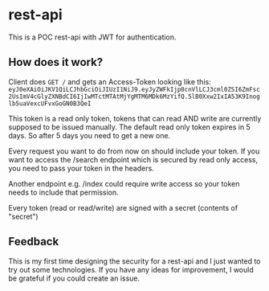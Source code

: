 # rest-api

This is a POC rest-api with JWT for authentication. 

## How does it work?

Client does `GET /` and gets an Access-Token looking like this:
```eyJ0eXAiOiJKV1QiLCJhbGciOiJIUzI1NiJ9.eyJyZWFkIjp0cnVlLCJ3cml0ZSI6ZmFsc2UsImV4cGlyZXNBdCI6IjIwMTctMTAtMjYgMTM6MDk6MzYifQ.5lB0Xxw2IxIA53K9Inoglb5uaVexcUFvxGoGN0B3QeI```

This token is a read only token, tokens that can read AND write are currently supposed to be issued manually.
The default read only token expires in 5 days. So after 5 days you need to get a new one.

Every request you want to do from now on should include your token. 
If you want to access the /search endpoint which is secured by read only access, you need to pass your token in the headers.

Another endpoint e.g. /index could require write access so your token needs to include that permission.

Every token (read or read/write) are signed with a secret (contents of "secret")

## Feedback

This is my first time designing the security for a rest-api and I just wanted to try out some technologies.
If you have any ideas for improvement, I would be grateful if you could create an issue.